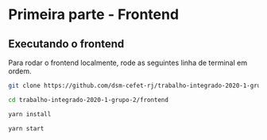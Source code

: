 # Primeira parte - Frontend

## Executando o frontend

Para rodar o frontend localmente, rode as seguintes linha de terminal em ordem.

```sh
git clone https://github.com/dsm-cefet-rj/trabalho-integrado-2020-1-grupo-2.git
```

```sh
cd trabalho-integrado-2020-1-grupo-2/frontend
```

```sh
yarn install
```

```sh
yarn start
```